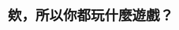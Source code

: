 ---
layout: post
title: "欸，所以你都玩什麼遊戲？"
tags:
  - "資訊系統"
  - "網路"
  - "法規"
id: 105
thumbnail: ""
description: "開放政府第105次協作會議「台灣線上遊戲轉蛋法推動」連署案"
color: "red"
publish: "true"
departments:
  - "經濟部"
cover:
  link: "https://youtu.be/p0h5a7V1IqA"
introduction:
  content: "根據市場調查公司 Newzoo 2017 年的調查，國人於該年度在網路連線遊戲的消費已經突破 10 億美元，是該年度世界排名第十五名的網路連線遊戲消費大國，但網路使用人口卻是該排名前 20 名中最少的，可見國人對於網路遊戲消費之驚人。
2017 年網友 YAMI 在公共政策網路參與平台提議「線上遊戲相關法規建置」催生「網路連線遊戲服務定型化契約應記載及不得記載事項」。
隨著遊戲發展經營模式的演變，現今主流的網路遊戲經營模式以免費遊玩搭配商城機制為大宗，在逐漸成為主流市場的在手機遊戲更是如此，經濟部也在 2018 年修正時加入應載明機會中獎商品活動等相關警語；但在遊戲模式多樣化且快速發展的現在，玩家們在樂於課金享受、支持遊戲的同時，也同時希望能夠在課金時能夠預期大約需要花費多少金錢便能夠從虛擬轉蛋獲得虛擬寶物。
今年 6 月網友 paul 提案「台灣線上遊戲轉蛋法推動」，這一次的討論，遊戲廠商與玩家對於標示機率一是多數都採支持立場，因此最終聚焦在討論如何針對虛擬轉蛋的商品資訊標示，試著找出遊戲廠商與玩家雙贏的方式。"
  image: "https://drive.google.com/file/d/17VfynsB9gnU3qcWO23vbW5nLLZRQNkNW/view?usp=sharing"
join:
  type: "提"
  image: "https://drive.google.com/file/d/1LgkJiSSR4r2gUXL4geHdwE1-RsqNxVor/view?usp=sharing"
embed:
  - type: "mind_map"
    links:
      - "https://miro.com/app/live-embed/o9J_lxvdxws=/?moveToViewport=6197,1441,13926,7079"
  - type: "proposer_slide"
    links:
      - "https://issuu.com/pdis.tw/docs/1005_"
  - type: "ministry_slide"
    links:
      - "https://issuu.com/pdis.tw/docs/1005_5b376501598318"
  - type: "host_slide"
    links:
      - "https://issuu.com/pdis.tw/docs/105_-_"
  - type: "transcript"
    links:
      - "https://sayit.pdis.nat.gov.tw/2021-10-05-%E9%96%8B%E6%94%BE%E6%94%BF%E5%BA%9C%E7%AC%AC-105-%E6%AC%A1%E5%8D%94%E4%BD%9C%E6%9C%83%E8%AD%B0"
---